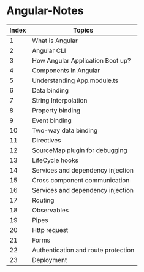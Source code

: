 # Angular-Notes

|     Index     |    Topics     |
| ------------- | ------------- |
| 1  | What is Angular  |
| 2  | Angular CLI  |
| 3  | How Angular Application Boot up?  |
| 4  | Components in Angular |
| 5  | Understanding App.module.ts |
| 6  | Data binding |
|7 | String Interpolation  |
|8  | Property binding  |
| 9  | Event binding |
| 10 | Two-way data binding  |
| 11  | Directives  |
| 12  | SourceMap plugin for debugging  |
| 13 | LifeCycle hooks  |
| 14 | Services and dependency injection  |
| 15  | Cross component communication   |
| 16 | Services and dependency injection  |
| 17  | Routing  |
| 18  | Observables  |
| 19  | Pipes  |
| 20  | Http request |
| 21  | Forms |
| 22  | Authentication and route protection |
| 23  | Deployment  |

